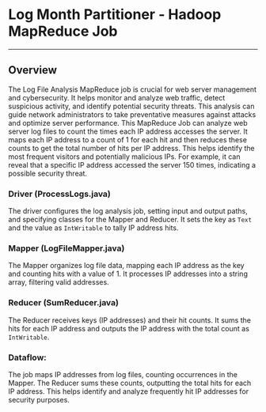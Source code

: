 # Log Month Partitioner - Hadoop MapReduce Job
---
## Overview
The Log File Analysis MapReduce job is crucial for web server management and cybersecurity. It helps monitor and analyze web traffic, detect suspicious activity, and identify potential security threats. This analysis can guide network administrators to take preventative measures against attacks and optimize server performance. This MapReduce Job can analyze web server log files to count the times each IP address accesses the server. It maps each IP address to a count of 1 for each hit and then reduces these counts to get the total number of hits per IP address. This helps identify the most frequent visitors and potentially malicious IPs. For example, it can reveal that a specific IP address accessed the server 150 times, indicating a possible security threat.

### Driver (ProcessLogs.java)
The driver configures the log analysis job, setting input and output paths, and specifying classes for the Mapper and Reducer. It sets the key as `Text` and the value as `IntWritable` to tally IP address hits.

### Mapper (LogFileMapper.java)
The Mapper organizes log file data, mapping each IP address as the key and counting hits with a value of 1. It processes IP addresses into a string array, filtering valid addresses.

### Reducer (SumReducer.java)
The Reducer receives keys (IP addresses) and their hit counts. It sums the hits for each IP address and outputs the IP address with the total count as `IntWritable`.

### Dataflow:
The job maps IP addresses from log files, counting occurrences in the Mapper. The Reducer sums these counts, outputting the total hits for each IP address. This helps identify and analyze frequently hit IP addresses for security purposes.

